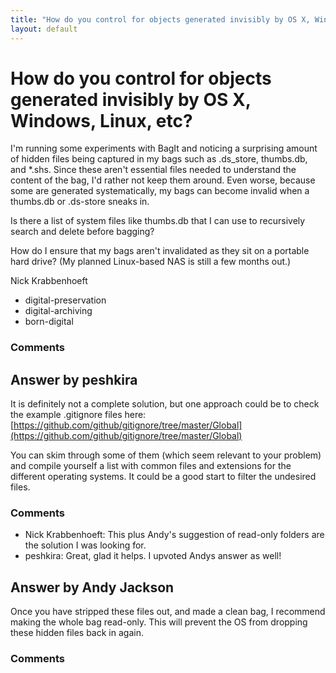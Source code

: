 ```yaml
---
title: "How do you control for objects generated invisibly by OS X, Windows, Linux, etc?"
layout: default
---
```

How do you control for objects generated invisibly by OS X, Windows, Linux, etc?
=====================
I'm running some experiments with BagIt and noticing a surprising amount
of hidden files being captured in my bags such as .ds\_store, thumbs.db,
and \*.shs. Since these aren't essential files needed to understand the
content of the bag, I'd rather not keep them around. Even worse, because
some are generated systematically, my bags can become invalid when a
thumbs.db or .ds-store sneaks in.

Is there a list of system files like thumbs.db that I can use to
recursively search and delete before bagging?

How do I ensure that my bags aren't invalidated as they sit on a
portable hard drive? (My planned Linux-based NAS is still a few months
out.)

Nick Krabbenhoeft

<ul class="tags"><li class="tag">digital-preservation</li><li class="tag">digital-archiving</li><li class="tag">born-digital</li></ul>

### Comments ###


Answer by peshkira
----------------
It is definitely not a complete solution, but one approach could be to
check the example .gitignore files here:
[https://github.com/github/gitignore/tree/master/Global](https://github.com/github/gitignore/tree/master/Global)

You can skim through some of them (which seem relevant to your problem)
and compile yourself a list with common files and extensions for the
different operating systems. It could be a good start to filter the
undesired files.

### Comments ###
* Nick Krabbenhoeft: This plus Andy's suggestion of read-only folders are the solution I was
looking for.
* peshkira: Great, glad it helps. I upvoted Andys answer as well!

Answer by Andy Jackson
----------------
Once you have stripped these files out, and made a clean bag, I
recommend making the whole bag read-only. This will prevent the OS from
dropping these hidden files back in again.

### Comments ###


